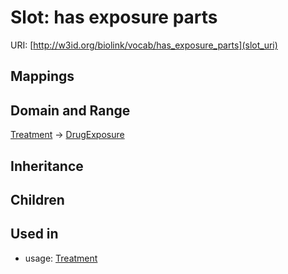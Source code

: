 # Slot: has exposure parts




URI: [http://w3id.org/biolink/vocab/has_exposure_parts](slot_uri)
## Mappings

## Domain and Range

[Treatment](Treatment.md) -> [DrugExposure](DrugExposure.md)
## Inheritance

## Children

## Used in

 *  usage: [Treatment](Treatment.md)
